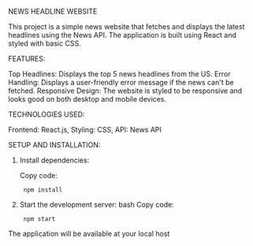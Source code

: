 NEWS HEADLINE WEBSITE

This project is a simple news website that fetches and displays the latest headlines using the News API. The application is built using React and styled with basic CSS.

FEATURES:

Top Headlines: Displays the top 5 news headlines from the US.
Error Handling: Displays a user-friendly error message if the news can't be fetched.
Responsive Design: The website is styled to be responsive and looks good on both desktop and mobile devices.

TECHNOLOGIES USED:

Frontend: React.js, 
Styling: CSS,
API: News API



SETUP AND INSTALLATION:

1. Install dependencies:

    Copy code:
              
        npm install



2. Start the development server:
bash
Copy code:
                
        npm start       


The application will be available at your local host